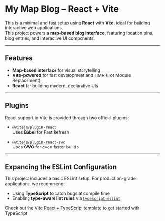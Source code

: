 #  My Map Blog – React + Vite

This is a minimal and fast setup using **React** with **Vite**, ideal for building interactive web applications.  
This project powers a **map-based blog interface**, featuring location pins, blog entries, and interactive UI components.

---

##  Features

-  **Map-based interface** for visual storytelling  
-  **Vite-powered** for fast development and HMR (Hot Module Replacement)  
-  **React** for building modern, declarative UIs  

---

##  Plugins

React support in Vite is provided through two official plugins:

- [`@vitejs/plugin-react`](https://github.com/vitejs/vite-plugin-react/blob/main/packages/plugin-react/README.md)  
  Uses **Babel** for Fast Refresh

- [`@vitejs/plugin-react-swc`](https://github.com/vitejs/vite-plugin-react-swc)  
  Uses **SWC** for even faster builds

---

##  Expanding the ESLint Configuration

This project includes a basic ESLint setup. For production-grade applications, we recommend:

-  Using **TypeScript** to catch bugs at compile time  
-  Enabling **type-aware lint rules** via [`typescript-eslint`](https://typescript-eslint.io)

 Check out the [Vite React + TypeScript template](https://github.com/vitejs/vite/tree/main/packages/create-vite/template-react-ts) to get started with TypeScript.
